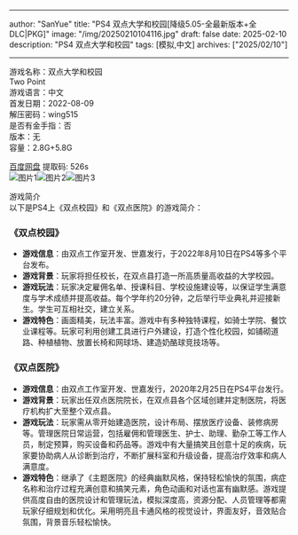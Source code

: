 
---
author: "SanYue"
title: "PS4 双点大学和校园[降级5.05-全最新版本+全DLC|PKG]"
image: "/img/20250210104116.jpg"
draft: false
date: 2025-02-10
description: "PS4 双点大学和校园"
tags: [模拟,中文]
archives: ["2025/02/10"]

---

游戏名称：双点大学和校园   
Two Point    
游戏语言：中文  
首发日期：2022-08-09  
解压密码：wing515  
是否有金手指：否  
版本：无   
容量：2.8G+5.8G

[百度网盘](https://pan.baidu.com/s/1EESjYmiSBMptZfjxtFPYSg) 提取码: 526s  
![图片1](/img/e4a8b7.jpg)![图片2](/img/9cc9c8.jpg)![图片3](/img/c6c777.jpg)  

游戏简介  
以下是PS4上《双点校园》和《双点医院》的游戏简介：

### 《双点校园》
- **游戏信息**：由双点工作室开发、世嘉发行，于2022年8月10日在PS4等多个平台发布。
- **游戏背景**：玩家将担任校长，在双点县打造一所高质量高收益的大学校园。
- **游戏玩法**：玩家决定雇佣名单、授课科目、学校设施建设等，以保证学生满意度与学术成绩并提高收益。每个学年约20分钟，之后举行毕业典礼并迎接新生。学生可互相社交，建立关系。
- **游戏特色**：画面精美，玩法丰富。游戏中有多种独特课程，如骑士学院、餐饮业课程等。玩家可利用创建工具进行户外建设，打造个性化校园，如铺砌道路、种植植物、放置长椅和网球场、建造奶酪球竞技场等。

### 《双点医院》
- **游戏信息**：由双点工作室开发、世嘉发行，2020年2月25日在PS4平台发行。
- **游戏背景**：玩家出任双点医院院长，在双点县各个区域创建并定制医院，将医疗机构扩大至整个双点县。
- **游戏玩法**：玩家需从零开始建造医院，设计布局、摆放医疗设备、装修病房等。管理医院日常运营，包括雇佣和管理医生、护士、助理、勤杂工等工作人员，制定预算，购买设备和药品等。游戏中有大量搞笑且创意十足的疾病，玩家要协助病人从诊断到治疗，不断扩展科室和升级设备，提高治疗效率和病人满意度。
- **游戏特色**：继承了《主题医院》的经典幽默风格，保持轻松愉快的氛围，病症名称和治疗过程充满创意和搞笑元素，角色动画和对话也富有幽默感。游戏提供高度自由的医院设计和管理玩法，模拟深度高，资源分配、人员管理等都需玩家仔细规划和优化。采用明亮且卡通风格的视觉设计，界面友好，音效贴合氛围，背景音乐轻松愉快。

